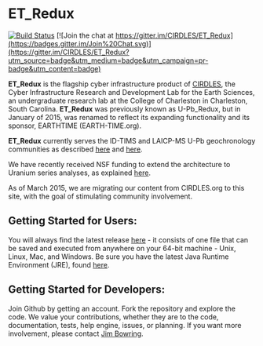 ET_Redux
========

[![Build Status](https://travis-ci.org/CIRDLES/ET_Redux.svg?branch=master)](https://travis-ci.org/CIRDLES/ET_Redux)
[![Join the chat at https://gitter.im/CIRDLES/ET_Redux](https://badges.gitter.im/Join%20Chat.svg)](https://gitter.im/CIRDLES/ET_Redux?utm_source=badge&utm_medium=badge&utm_campaign=pr-badge&utm_content=badge)

**ET_Redux** is the flagship cyber infrastructure product of [CIRDLES](http://cirdles.org),
the Cyber Infrastructure Research and Development Lab for the Earth Sciences, 
an undergraduate research
lab at the College of Charleston in Charleston, South Carolina. **ET_Redux** was 
previously known as U-Pb_Redux, but in January of 2015, was renamed to
reflect its expanding functionality and its sponsor, EARTHTIME (EARTH-TIME.org).

**ET_Redux** currently serves the ID-TIMS and LAICP-MS U-Pb geochronology communities
as described [here](http://cirdles.org/sites/default/files/Downloads/ggge1933.pdf) and 
[here](http://cirdles.org/sites/default/files/Downloads/ggge1932.pdf).

We have recently received NSF funding to extend the architecture to Uranium series
analyses, as explained 
[here](http://earthcube.org/group/cyberinfrastructure-u-series-geochronologic-data). 

As of March 2015, we are migrating our content from CIRDLES.org to this site, with
the goal of stimulating community involvement.

Getting Started for Users:
---
You will always find the latest release 
[here](https://github.com/CIRDLES/ET_Redux/releases/latest) - it consists of one file that can be 
saved and executed from anywhere on your 64-bit machine - Unix, Linux, Mac, and Windows.
Be sure you have the latest Java Runtime Environment (JRE), found 
[here](http://www.oracle.com/technetwork/java/javase/downloads/index.html).

Getting Started for Developers:
---
Join Github by getting an account.  Fork the repository and explore the code.  We value
your contributions, whether they are to the code, documentation, tests, help engine,
issues, or planning.  If you want more involvement, please contact 
[Jim Bowring](mailto://bowringj@cofc.edu).

